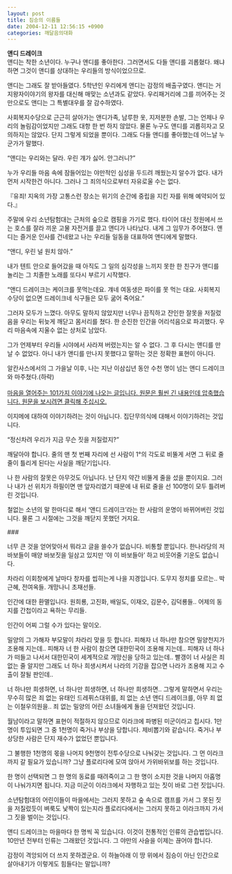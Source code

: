 ```yaml
---
layout: post
title: 짐승의 이름들
date: 2004-12-11 12:56:15 +0900
categories: 깨달음의대화
---
```

**앤디 드레이크**   
앤디는 착한 소년이다. 누구나 앤디를 좋아한다. 그러면서도 다들 앤디를 괴롭혔다. 왜냐하면 그것이 앤디를 상대하는 우리들의 방식이었으므로. 
  
  
앤디는 그래도 잘 받아들였다. 5학년인 우리에게 앤디는 감정의 배출구였다. 앤디는 거지왕자이야기의 왕자를 대신해 매맞는 소년과도 같았다. 우리패거리에 그를 끼어주는 것만으로도 앤디는 그 특별대우를 잘 감수하였다.    
  
사회복지수당으로 근근히 살아가는 앤디가족, 남루한 옷, 지저분한 손발, 그는 언제나 우리의 놀림감이었지만 그래도 대항 한 번 하지 않았다. 물론 누구도 앤디를 괴롭히자고 모의하지는 않았다. 단지 그렇게 되었을 뿐이다. 그래도 다들 앤디를 좋아했는데 어느날 누군가가 말했다. 
  
  
“앤디는 우리와는 달라. 우린 걔가 싫어. 안그러니?”    
  
누가 우리들 마음 속에 잠들어있는 야만적인 심성을 두드려 깨웠는지 알수가 없다. 내가 먼저 시작한건 아니다. 그러나 그 죄의식으로부터 자유로울 수는 없다. 
  
  
『유죄! 지옥의 가장 고통스런 장소는 위기의 순간에 중립을 지킨 자를 위해 예약되어 있다.』    
  
주말에 우리 소년탐험대는 근처의 숲으로 캠핑을 가기로 했다. 타이어 대신 정원에서 쓰는 호스를 잘라 끼운 고물 자전거를 끌고 앤디가 나타났다. 내게 그 임무가 주어졌다. 앤디는 즐거운 인사를 건네왔고 나는 우리들 일동을 대표하여 앤디에게 말했다.    
  
“앤디, 우린 널 원치 않아.”    
  
내가 텐트 안으로 들어갔을 때 아직도 그 일의 심각성을 느끼지 못한 한 친구가 앤디를 놀리는 그 치졸한 노래를 또다시 부르기 시작했다.    
  
“앤디 드레이크는 케이크를 못먹는데요. 걔네 여동생은 파이를 못 먹는 대요. 사회복지 수당이 없으면 드레이크네 식구들은 모두 굶어 죽어요.”    
  
그러자 모두가 느꼈다. 아무도 말하지 않았지만 너무나 끔직하고 잔인한 잘못을 저질렀음을 우리는 뒤늦게 깨닫고 몸서리를 쳤다. 한 순진한 인간을 어리석음으로 파괴했다. 우리 마음속에 지울수 없는 상처로 남았다. 
  
  
그가 언제부터 우리들 시야에서 사라져 버렸는지는 알 수 없다. 그 후 다시는 앤디를 만날 수 없었다. 아니 내가 앤디를 만나지 못했다고 말하는 것은 정확한 표현이 아니다.    
  
알칸사스에서의 그 가을날 이후, 나는 지난 이삼십년 동안 수천 명이 넘는 앤디 드레이크와 마주쳤다.(하략)   
<A href="http://www1.seoprise.com/newwork/bbs\_menu/nozzang\_drkimz/nozzang\_drkimz\_01.php?table=nozzang_drkimz&query=view&uid=573&pp=1" target=new></A>   
<A href="http://www1.seoprise.com/newwork/bbs\_menu/nozzang\_drkimz/nozzang\_drkimz\_01.php?table=nozzang_drkimz&query=view&uid=573&pp=1" target=new>마음을 열어주는 101가지 이야기에 나오는 글입니다. 원문은 훨씬 긴 내용인데 압축했습니다. 원문을 보시려면 클릭해 주십시오.</A> 
  
   
  
이지메에 대하여 이야기하려는 것이 아닙니다. 집단무의식에 대해서 이야기하려는 것입니다.    
  
“정신차려 우리가 지금 무슨 짓을 저질렀지?”    
  
깨달아야 합니다. 줄의 맨 첫 번째 자리에 선 사람이 1&deg;의 각도로 비뚤게 서면 그 뒤로 줄줄이 틀리게 된다는 사실을 깨닫기입니다.    
  
나 한 사람의 잘못은 아무것도 아닙니다. 난 단지 약간 비뚤게 줄을 섰을 뿐이지요. 그러나 내가 선 위치가 하필이면 맨 앞자리였기 때문에 내 뒤로 줄을 선 100명이 모두 틀려버린 것입니다.    
  
철없는 소년의 말 한마디로 해서 ‘앤디 드레이크’라는 한 사람의 운명이 바뀌어버린 것입니다. 물론 그 시절에는 그것을 깨닫지 못했던 거지요.    
  
\### 
  
  
너무 큰 것을 얻어맞아서 뭐라고 글을 쓸수가 없습니다. 비통할 뿐입니다. 한나라당의 저 바보들이 매양 바보짓을 일삼고 있지만 ‘야 이 바보들아’ 하고 비웃어줄 기운도 없습니다.    
  
차라리 이회창에게 날마다 창자를 씹히는게 나을 지경입니다. 도무지 정치를 모르는.. 박근혜, 전여옥들. 개망나니 초재선들.    
  
인간에 대한 환멸입니다. 원희룡, 고진화, 배일도, 이재오, 김문수, 김덕룡들.. 어제의 동지를 간첩이라고 욕하는 무리들.    
  
인간이 어찌 그럴 수가 있다는 말이오.    
  
밀양의 그 가해자 부모말이 차라리 맞을 듯 합니다. 피해자 너 하나만 참으면 밀양천지가 조용해 지는데.. 피해자 너 한 사람이 참으면 대한민국이 조용해 지는데.. 피해자 너 하나가 떠들고 나서서 대한민국이 세계적으로 개망신을 당하고 있는데.. 빨갱이 너 사실은 죄 없는 줄 알지만 그래도 너 하나 희생시켜서 나라의 기강을 잡으면 나라가 조용해 지고 수출이 잘될 판인데..    
  
너 하나만 희생하면, 너 하나만 희생하면, 너 하나만 희생하면.. 그렇게 말하면서 우리는 무수히 많은 죄 없는 유태인 드레퓌스대위를, 죄 없는 소년 앤디 드레이크를, 아무 죄 없는 이철우의원을.. 죄 없는 밀양의 어린 소녀들에게 돌을 던져왔던 것입니다.    
  
월남이라고 말하면 표현이 적절하지 않으므로 이라크에 파병된 미군이라고 칩시다. 1만명이 투입되면 그 중 1천명이 죽거나 부상을 당합니다. 제비뽑기와 같습니다. 죽거나 부상당한 사람은 단지 재수가 없었던 뿐입니다.    
  
그 불행한 1천명의 몫을 나머지 9천명이 전투수당으로 나눠갖는 것입니다. 그 먼 이라크 까지 갈 필요가 있습니까? 그냥 플로리다에 모여 앉아서 가위바위보를 하는 것입니다.    
  
한 명이 선택되면 그 한 명의 동료를 때려죽이고 그 한 명이 소지한 것을 나머지 아홉명이 나눠가지면 됩니다. 지금 미군이 이라크에서 자행하고 있는 짓이 바로 그런 짓입니다.    
  
소년탐험대의 어린이들이 마을에서는 그러지 못하고 숲 속으로 캠프를 가서 그 못된 짓을 저질렀듯이 벼룩도 낯짝이 있는지라 플로리다에서는 그러지 못하고 이라크까지 가서 그 짓을 벌이는 것입니다.    
  
앤디 드레이크는 마을마다 한 명씩 꼭 있습니다. 이것이 전통적인 인류의 관습법입니다. 10만년 전부터 인류는 그래왔던 것입니다. 그 야만의 사슬을 이제는 끊어야 합니다.    
  
감정이 격앙되어 더 쓰지 못하겠군요. 이 하늘아래 이 땅 위에서 짐승이 아닌 인간으로 살아내기가 이렇게도 힘들다는 말입니까?
